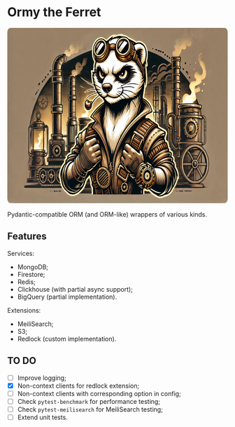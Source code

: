 # Ormy the Ferret
<!-- markdownlint-disable MD033 -->

<p align="center">
  <img src="/images/ormy_1.png" alt="Ormy the Ferret" height="400">
</p>

Pydantic-compatible ORM (and ORM-like) wrappers of various kinds.

## Features

Services:

- MongoDB;
- Firestore;
- Redis;
- Clickhouse (with partial async support);
- BigQuery (partial implementation).

Extensions:

- MeiliSearch;
- S3;
- Redlock (custom implementation).

## TO DO

- [ ] Improve logging;
- [x] Non-context clients for redlock extension;
- [ ] Non-context clients with corresponding option in config;
- [ ] Check `pytest-benchmark` for performance testing;
- [ ] Check `pytest-meilisearch` for MeiliSearch testing;
- [ ] Extend unit tests.
